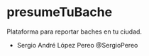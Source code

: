 # presumeTuBache
Plataforma para reportar baches en tu ciudad.






- Sergio André López Pereo @SergioPereo
